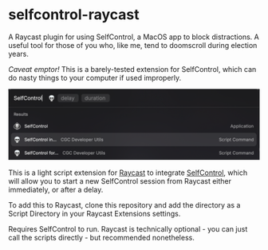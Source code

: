 # selfcontrol-raycast

A Raycast plugin for using SelfControl, a MacOS app to block distractions. A useful tool for those of you who, like me, tend to doomscroll during election years.

*Caveat emptor!* This is a barely-tested extension for SelfControl, which can do nasty things to your computer if used improperly.

![alt text](assets/image.png)

This is a light script extension for [Raycast](https://www.raycast.com/) to integrate [SelfControl](https://selfcontrolapp.com/), which will allow you to start a new SelfControl session from Raycast either immediately, or after a delay.

To add this to Raycast, clone this repository and add the directory as a Script Directory in your Raycast Extensions settings.

Requires SelfControl to run. Raycast is technically optional - you can just call the scripts directly - but recommended nonetheless.
